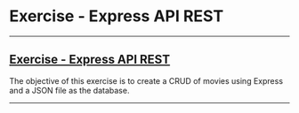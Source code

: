 # Exercise - Express API REST

---

## [Exercise - Express API REST](./exercise/)

The objective of this exercise is to create a CRUD of movies using Express and a JSON file as the database.

---
